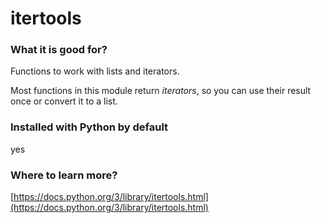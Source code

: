 
# itertools

### What it is good for?

Functions to work with lists and iterators.

Most functions in this module return *iterators*, so you can use their result once or convert it to a list.

### Installed with Python by default

yes

### Where to learn more?

[https://docs.python.org/3/library/itertools.html](https://docs.python.org/3/library/itertools.html)
